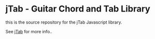 # jTab - Guitar Chord and Tab Library

this is the source repository for the jTab Javascript library.

See [jTab](http://keramatifar.ir/jtab/) for more info..


